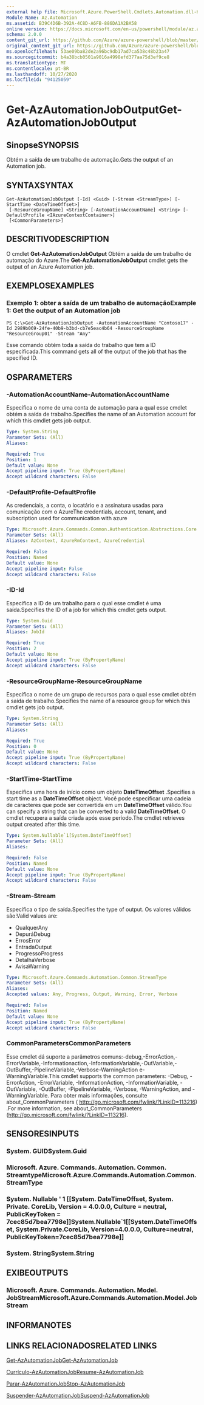 ```yaml
---
external help file: Microsoft.Azure.PowerShell.Cmdlets.Automation.dll-Help.xml
Module Name: Az.Automation
ms.assetid: B39C4D6B-392A-4C8D-A6FB-886DA1A2BA58
online version: https://docs.microsoft.com/en-us/powershell/module/az.automation/get-azautomationjoboutput
schema: 2.0.0
content_git_url: https://github.com/Azure/azure-powershell/blob/master/src/Automation/Automation/help/Get-AzAutomationJobOutput.md
original_content_git_url: https://github.com/Azure/azure-powershell/blob/master/src/Automation/Automation/help/Get-AzAutomationJobOutput.md
ms.openlocfilehash: 53ae09ba82de2a96bc9db17ad7ca538c48b23a47
ms.sourcegitcommit: b4a38bcb0501a9016a4998efd377aa75d3ef9ce8
ms.translationtype: MT
ms.contentlocale: pt-BR
ms.lasthandoff: 10/27/2020
ms.locfileid: "94125059"
---
```

# <span data-ttu-id="01554-101">Get-AzAutomationJobOutput</span><span class="sxs-lookup"><span data-stu-id="01554-101">Get-AzAutomationJobOutput</span></span>

## <span data-ttu-id="01554-102">Sinopse</span><span class="sxs-lookup"><span data-stu-id="01554-102">SYNOPSIS</span></span>
<span data-ttu-id="01554-103">Obtém a saída de um trabalho de automação.</span><span class="sxs-lookup"><span data-stu-id="01554-103">Gets the output of an Automation job.</span></span>

## <span data-ttu-id="01554-104">SYNTAX</span><span class="sxs-lookup"><span data-stu-id="01554-104">SYNTAX</span></span>

```
Get-AzAutomationJobOutput [-Id] <Guid> [-Stream <StreamType>] [-StartTime <DateTimeOffset>]
 [-ResourceGroupName] <String> [-AutomationAccountName] <String> [-DefaultProfile <IAzureContextContainer>]
 [<CommonParameters>]
```

## <span data-ttu-id="01554-105">DESCRITIVO</span><span class="sxs-lookup"><span data-stu-id="01554-105">DESCRIPTION</span></span>
<span data-ttu-id="01554-106">O cmdlet **Get-AzAutomationJobOutput** Obtém a saída de um trabalho de automação do Azure.</span><span class="sxs-lookup"><span data-stu-id="01554-106">The **Get-AzAutomationJobOutput** cmdlet gets the output of an Azure Automation job.</span></span>

## <span data-ttu-id="01554-107">EXEMPLOS</span><span class="sxs-lookup"><span data-stu-id="01554-107">EXAMPLES</span></span>

### <span data-ttu-id="01554-108">Exemplo 1: obter a saída de um trabalho de automação</span><span class="sxs-lookup"><span data-stu-id="01554-108">Example 1: Get the output of an Automation job</span></span>
```
PS C:\>Get-AzAutomationJobOutput -AutomationAccountName "Contoso17" -Id 2989b069-24fe-40b9-b3bd-cb7e5eac4b64 -ResourceGroupName "ResourceGroup01" -Stream "Any"
```

<span data-ttu-id="01554-109">Esse comando obtém toda a saída do trabalho que tem a ID especificada.</span><span class="sxs-lookup"><span data-stu-id="01554-109">This command gets all of the output of the job that has the specified ID.</span></span>

## <span data-ttu-id="01554-110">OS</span><span class="sxs-lookup"><span data-stu-id="01554-110">PARAMETERS</span></span>

### <span data-ttu-id="01554-111">-AutomationAccountName</span><span class="sxs-lookup"><span data-stu-id="01554-111">-AutomationAccountName</span></span>
<span data-ttu-id="01554-112">Especifica o nome de uma conta de automação para a qual esse cmdlet obtém a saída de trabalho.</span><span class="sxs-lookup"><span data-stu-id="01554-112">Specifies the name of an Automation account for which this cmdlet gets job output.</span></span>

```yaml
Type: System.String
Parameter Sets: (All)
Aliases:

Required: True
Position: 1
Default value: None
Accept pipeline input: True (ByPropertyName)
Accept wildcard characters: False
```

### <span data-ttu-id="01554-113">-DefaultProfile</span><span class="sxs-lookup"><span data-stu-id="01554-113">-DefaultProfile</span></span>
<span data-ttu-id="01554-114">As credenciais, a conta, o locatário e a assinatura usadas para comunicação com o Azure</span><span class="sxs-lookup"><span data-stu-id="01554-114">The credentials, account, tenant, and subscription used for communication with azure</span></span>

```yaml
Type: Microsoft.Azure.Commands.Common.Authentication.Abstractions.Core.IAzureContextContainer
Parameter Sets: (All)
Aliases: AzContext, AzureRmContext, AzureCredential

Required: False
Position: Named
Default value: None
Accept pipeline input: False
Accept wildcard characters: False
```

### <span data-ttu-id="01554-115">-ID</span><span class="sxs-lookup"><span data-stu-id="01554-115">-Id</span></span>
<span data-ttu-id="01554-116">Especifica a ID de um trabalho para o qual esse cmdlet é uma saída.</span><span class="sxs-lookup"><span data-stu-id="01554-116">Specifies the ID of a job for which this cmdlet gets output.</span></span>

```yaml
Type: System.Guid
Parameter Sets: (All)
Aliases: JobId

Required: True
Position: 2
Default value: None
Accept pipeline input: True (ByPropertyName)
Accept wildcard characters: False
```

### <span data-ttu-id="01554-117">-ResourceGroupName</span><span class="sxs-lookup"><span data-stu-id="01554-117">-ResourceGroupName</span></span>
<span data-ttu-id="01554-118">Especifica o nome de um grupo de recursos para o qual esse cmdlet obtém a saída de trabalho.</span><span class="sxs-lookup"><span data-stu-id="01554-118">Specifies the name of a resource group for which this cmdlet gets job output.</span></span>

```yaml
Type: System.String
Parameter Sets: (All)
Aliases:

Required: True
Position: 0
Default value: None
Accept pipeline input: True (ByPropertyName)
Accept wildcard characters: False
```

### <span data-ttu-id="01554-119">-StartTime</span><span class="sxs-lookup"><span data-stu-id="01554-119">-StartTime</span></span>
<span data-ttu-id="01554-120">Especifica uma hora de início como um objeto **DateTimeOffset** .</span><span class="sxs-lookup"><span data-stu-id="01554-120">Specifies a start time as a **DateTimeOffset** object.</span></span>
<span data-ttu-id="01554-121">Você pode especificar uma cadeia de caracteres que pode ser convertida em um **DateTimeOffset** válido.</span><span class="sxs-lookup"><span data-stu-id="01554-121">You can specify a string that can be converted to a valid **DateTimeOffset**.</span></span>
<span data-ttu-id="01554-122">O cmdlet recupera a saída criada após esse período.</span><span class="sxs-lookup"><span data-stu-id="01554-122">The cmdlet retrieves output created after this time.</span></span>

```yaml
Type: System.Nullable`1[System.DateTimeOffset]
Parameter Sets: (All)
Aliases:

Required: False
Position: Named
Default value: None
Accept pipeline input: True (ByPropertyName)
Accept wildcard characters: False
```

### <span data-ttu-id="01554-123">-Stream</span><span class="sxs-lookup"><span data-stu-id="01554-123">-Stream</span></span>
<span data-ttu-id="01554-124">Especifica o tipo de saída.</span><span class="sxs-lookup"><span data-stu-id="01554-124">Specifies the type of output.</span></span>
<span data-ttu-id="01554-125">Os valores válidos são:</span><span class="sxs-lookup"><span data-stu-id="01554-125">Valid values are:</span></span> 
- <span data-ttu-id="01554-126">Qualquer</span><span class="sxs-lookup"><span data-stu-id="01554-126">Any</span></span>
- <span data-ttu-id="01554-127">Depurá</span><span class="sxs-lookup"><span data-stu-id="01554-127">Debug</span></span>
- <span data-ttu-id="01554-128">Erros</span><span class="sxs-lookup"><span data-stu-id="01554-128">Error</span></span>
- <span data-ttu-id="01554-129">Entrada</span><span class="sxs-lookup"><span data-stu-id="01554-129">Output</span></span>
- <span data-ttu-id="01554-130">Progresso</span><span class="sxs-lookup"><span data-stu-id="01554-130">Progress</span></span>
- <span data-ttu-id="01554-131">Detalha</span><span class="sxs-lookup"><span data-stu-id="01554-131">Verbose</span></span>
- <span data-ttu-id="01554-132">Avisa</span><span class="sxs-lookup"><span data-stu-id="01554-132">Warning</span></span>

```yaml
Type: Microsoft.Azure.Commands.Automation.Common.StreamType
Parameter Sets: (All)
Aliases:
Accepted values: Any, Progress, Output, Warning, Error, Verbose

Required: False
Position: Named
Default value: None
Accept pipeline input: True (ByPropertyName)
Accept wildcard characters: False
```

### <span data-ttu-id="01554-133">CommonParameters</span><span class="sxs-lookup"><span data-stu-id="01554-133">CommonParameters</span></span>
<span data-ttu-id="01554-134">Esse cmdlet dá suporte a parâmetros comuns:-debug,-ErrorAction,-ErrorVariable,-Informationaction,-InformationVariable,-OutVariable,-OutBuffer,-PipelineVariable,-Verbose-WarningAction e-WarningVariable.</span><span class="sxs-lookup"><span data-stu-id="01554-134">This cmdlet supports the common parameters: -Debug, -ErrorAction, -ErrorVariable, -InformationAction, -InformationVariable, -OutVariable, -OutBuffer, -PipelineVariable, -Verbose, -WarningAction, and -WarningVariable.</span></span> <span data-ttu-id="01554-135">Para obter mais informações, consulte about_CommonParameters ( http://go.microsoft.com/fwlink/?LinkID=113216) .</span><span class="sxs-lookup"><span data-stu-id="01554-135">For more information, see about_CommonParameters (http://go.microsoft.com/fwlink/?LinkID=113216).</span></span>

## <span data-ttu-id="01554-136">SENSORES</span><span class="sxs-lookup"><span data-stu-id="01554-136">INPUTS</span></span>

### <span data-ttu-id="01554-137">System. GUID</span><span class="sxs-lookup"><span data-stu-id="01554-137">System.Guid</span></span>

### <span data-ttu-id="01554-138">Microsoft. Azure. Commands. Automation. Common. Streamtype</span><span class="sxs-lookup"><span data-stu-id="01554-138">Microsoft.Azure.Commands.Automation.Common.StreamType</span></span>

### <span data-ttu-id="01554-139">System. Nullable ' 1 [[System. DateTimeOffset, System. Private. CoreLib, Version = 4.0.0.0, Culture = neutral, PublicKeyToken = 7cec85d7bea7798e]]</span><span class="sxs-lookup"><span data-stu-id="01554-139">System.Nullable\`1[[System.DateTimeOffset, System.Private.CoreLib, Version=4.0.0.0, Culture=neutral, PublicKeyToken=7cec85d7bea7798e]]</span></span>

### <span data-ttu-id="01554-140">System. String</span><span class="sxs-lookup"><span data-stu-id="01554-140">System.String</span></span>

## <span data-ttu-id="01554-141">EXIBE</span><span class="sxs-lookup"><span data-stu-id="01554-141">OUTPUTS</span></span>

### <span data-ttu-id="01554-142">Microsoft. Azure. Commands. Automation. Model. JobStream</span><span class="sxs-lookup"><span data-stu-id="01554-142">Microsoft.Azure.Commands.Automation.Model.JobStream</span></span>

## <span data-ttu-id="01554-143">INFORMA</span><span class="sxs-lookup"><span data-stu-id="01554-143">NOTES</span></span>

## <span data-ttu-id="01554-144">LINKS RELACIONADOS</span><span class="sxs-lookup"><span data-stu-id="01554-144">RELATED LINKS</span></span>

[<span data-ttu-id="01554-145">Get-AzAutomationJob</span><span class="sxs-lookup"><span data-stu-id="01554-145">Get-AzAutomationJob</span></span>](./Get-AzAutomationJob.md)

[<span data-ttu-id="01554-146">Currículo-AzAutomationJob</span><span class="sxs-lookup"><span data-stu-id="01554-146">Resume-AzAutomationJob</span></span>](./Resume-AzAutomationJob.md)

[<span data-ttu-id="01554-147">Parar-AzAutomationJob</span><span class="sxs-lookup"><span data-stu-id="01554-147">Stop-AzAutomationJob</span></span>](./Stop-AzAutomationJob.md)

[<span data-ttu-id="01554-148">Suspender-AzAutomationJob</span><span class="sxs-lookup"><span data-stu-id="01554-148">Suspend-AzAutomationJob</span></span>](./Suspend-AzAutomationJob.md)


